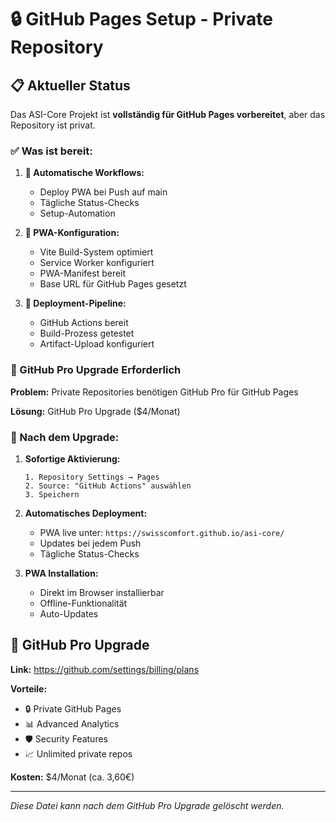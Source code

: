 # 🔒 GitHub Pages Setup - Private Repository

## 📋 Aktueller Status

Das ASI-Core Projekt ist **vollständig für GitHub Pages vorbereitet**, aber das Repository ist privat.

### ✅ Was ist bereit:

1. **🔄 Automatische Workflows:**

   - Deploy PWA bei Push auf main
   - Tägliche Status-Checks
   - Setup-Automation

2. **📱 PWA-Konfiguration:**

   - Vite Build-System optimiert
   - Service Worker konfiguriert
   - PWA-Manifest bereit
   - Base URL für GitHub Pages gesetzt

3. **🚀 Deployment-Pipeline:**
   - GitHub Actions bereit
   - Build-Prozess getestet
   - Artifact-Upload konfiguriert

### 🔐 GitHub Pro Upgrade Erforderlich

**Problem:** Private Repositories benötigen GitHub Pro für GitHub Pages

**Lösung:** GitHub Pro Upgrade ($4/Monat)

### 🎯 Nach dem Upgrade:

1. **Sofortige Aktivierung:**

   ```
   1. Repository Settings → Pages
   2. Source: "GitHub Actions" auswählen
   3. Speichern
   ```

2. **Automatisches Deployment:**

   - PWA live unter: `https://swisscomfort.github.io/asi-core/`
   - Updates bei jedem Push
   - Tägliche Status-Checks

3. **PWA Installation:**
   - Direkt im Browser installierbar
   - Offline-Funktionalität
   - Auto-Updates

## 💎 GitHub Pro Upgrade

**Link:** https://github.com/settings/billing/plans

**Vorteile:**

- 🔒 Private GitHub Pages
- 📊 Advanced Analytics
- 🛡️ Security Features
- 📈 Unlimited private repos

**Kosten:** $4/Monat (ca. 3,60€)

---

_Diese Datei kann nach dem GitHub Pro Upgrade gelöscht werden._
